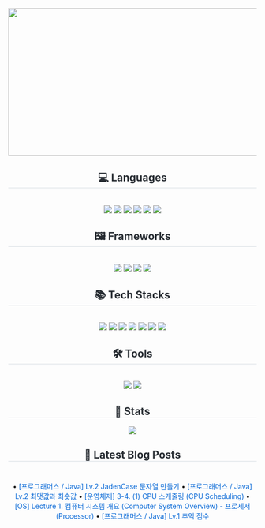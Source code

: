 

<div align= "center">
<a href="https://github.com/devxb/gitanimals">
<img
  src="https://render.gitanimals.org/farms/hellonaeunkim"
  width="600"
  height="300"
/>
</a>
 </div>

<div align= "center">
    <h2 style="border-bottom: 1px solid #d8dee4; color: #282d33;"> 💻 Languages </h2> <br>
    <div style="margin: 0 auto; text-align: center;" align= "center">
          <img src="https://img.shields.io/badge/Java-007396?style=for-the-badge&logo=Java&logoColor=white">
          <img src="https://img.shields.io/badge/Python-3776AB?style=for-the-badge&logo=Python&logoColor=white">
          <img src="https://img.shields.io/badge/Kotlin-0095D5?&style=for-the-badge&logo=kotlin&logoColor=white"/>
          <img src="https://img.shields.io/badge/HTML5-E34F26?style=for-the-badge&logo=HTML5&logoColor=white">
          <img src="https://img.shields.io/badge/CSS3-1572B6?style=for-the-badge&logo=CSS3&logoColor=white">
          <img src="https://img.shields.io/badge/JavaScript-F7DF1E?style=for-the-badge&logo=JavaScript&logoColor=white">
          </div>
    </div>

   <div align= "center">
    <h2 style="border-bottom: 1px solid #d8dee4; color: #282d33;"> 🖼️ Frameworks </h2> <br>
    <div style="margin: 0 auto; text-align: center;" align= "center">
          <img src="https://img.shields.io/badge/Spring-6DB33F?style=for-the-badge&logo=Spring&logoColor=white">
          <img src="https://img.shields.io/badge/Spring Boot-6DB33F?style=for-the-badge&logo=Spring Boot&logoColor=white">
          <img src="https://img.shields.io/badge/Spring Security-6DB33F?style=for-the-badge&logo=Spring Security&logoColor=white">
          <img src="https://img.shields.io/badge/Bootstrapap-7952B3?style=for-the-badge&logo=bootstrap&logoColor=white"/>
          </div>
    </div>


<div align= "center">
    <h2 style="border-bottom: 1px solid #d8dee4; color: #282d33;"> 📚 Tech Stacks </h2> <br>
    <div style="margin: 0 auto; text-align: center;" align= "center">
          <img src="https://img.shields.io/badge/MySQL-4479A1?style=for-the-badge&logo=MySQL&logoColor=white">
          <img src="https://img.shields.io/badge/Thymeleaf-005F0F?style=for-the-badge&logo=Thymeleaf&logoColor=white">
          <img src="https://img.shields.io/badge/pandas-%23150458.svg?style=for-the-badge&logo=pandas&logoColor=white">
          <img src="https://img.shields.io/badge/JUnit5-25A162?style=for-the-badge&logo=JUnit5&logoColor=white">
          <img src="https://img.shields.io/badge/Hibernate-59666C?style=for-the-badge&logo=Hibernate&logoColor=white">
          <img src="https://img.shields.io/badge/Docker-2496ED?style=for-the-badge&logo=Docker&logoColor=white">
          <img src="https://img.shields.io/badge/JSON-000000?style=for-the-badge&logo=json&logoColor=white"/>
          </div>


  <div align= "center">
    <h2 style="border-bottom: 1px solid #d8dee4; color: #282d33;"> 🛠️ Tools </h2> <br>
    <div style="margin: 0 auto; text-align: center;" align= "center">
          <img src="https://img.shields.io/badge/Git-F05032?style=for-the-badge&logo=Git&logoColor=white">
          <img src="https://img.shields.io/badge/GitHub-181717?style=for-the-badge&logo=GitHub&logoColor=white"/>
          </div>
    </div>


  <div align= "center">
    <h2 style="border-bottom: 1px solid #d8dee4; color: #282d33;"> 🏅 Stats </h2> <div align= "center">
        <img src="https://github-readme-stats.vercel.app/api/top-langs/?username=hellonaeunkim&layout=compact&bg_color=180,000000,&title_color=000000&text_color=000000"
          /> </div>
    </div>

<div align= "center">
    <h2 style="border-bottom: 1px solid #d8dee4; color: #282d33;"> 📕 Latest Blog Posts </h2>
    <div style="display: flex; flex-direction: column; align-items: center; margin: 20px auto;">
</div>


• <a href="https://annovation.tistory.com/322" style="text-decoration: none; color: #0366d6; margin: 5px 0;">[프로그래머스 / Java] Lv.2 JadenCase 문자열 만들기</a>
• <a href="https://annovation.tistory.com/319" style="text-decoration: none; color: #0366d6; margin: 5px 0;">[프로그래머스 / Java] Lv.2 최댓값과 최솟값</a>
• <a href="https://annovation.tistory.com/317" style="text-decoration: none; color: #0366d6; margin: 5px 0;">[운영체제] 3-4. (1) CPU 스케줄링 (CPU Scheduling)</a>
• <a href="https://annovation.tistory.com/315" style="text-decoration: none; color: #0366d6; margin: 5px 0;">[OS] Lecture 1. 컴퓨터 시스템 개요 (Computer System Overview) - 프로세서 (Processor)</a>
• <a href="https://annovation.tistory.com/314" style="text-decoration: none; color: #0366d6; margin: 5px 0;">[프로그래머스 / Java] Lv.1 추억 점수</a>
</div></div>
